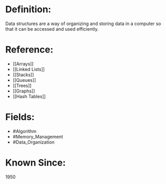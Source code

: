 

# Definition:
Data structures are a way of organizing and storing data in a computer so that it can be accessed and used efficiently.

# Reference:
- [[Arrays]]
- [[Linked Lists]]
- [[Stacks]]
- [[Queues]]
- [[Trees]]
- [[Graphs]]
- [[Hash Tables]]

# Fields: 
- #Algorithm
- #Memory_Management
- #Data_Organization

# Known Since:
1950

